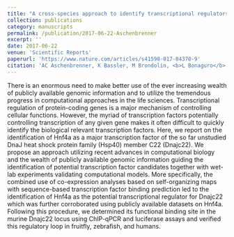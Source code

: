 ```yaml
---
title: "A cross-species approach to identify transcriptional regulators exemplified for Dnajc22 and Hnf4a"
collection: publications
category: manuscripts
permalink: /publication/2017-06-22-Aschenbrenner
excerpt: ''
date: 2017-06-22
venue: 'Scientific Reports'
paperurl: 'https://www.nature.com/articles/s41598-017-04370-9'
citation: 'AC Aschenbrenner, K Bassler, M Brondolin, <b>L Bonaguro</b>, P Carrera, K Klee, T Ulas, JL Schultze, M Hoch. (2017). &quot;huva: A cross-species approach to identify transcriptional regulators exemplified for Dnajc22 and Hnf4a&quot; <i>Scientific Reports</i>. 7(1).'
---
```


There is an enormous need to make better use of the ever increasing wealth of publicly available genomic information and to utilize the tremendous progress in computational approaches in the life sciences. Transcriptional regulation of protein-coding genes is a major mechanism of controlling cellular functions. However, the myriad of transcription factors potentially controlling transcription of any given gene makes it often difficult to quickly identify the biological relevant transcription factors. Here, we report on the identification of Hnf4a as a major transcription factor of the so far unstudied DnaJ heat shock protein family (Hsp40) member C22 (Dnajc22). We propose an approach utilizing recent advances in computational biology and the wealth of publicly available genomic information guiding the identification of potential transcription factor candidates together with wet-lab experiments validating computational models. More specifically, the combined use of co-expression analyses based on self-organizing maps with sequence-based transcription factor binding prediction led to the identification of Hnf4a as the potential transcriptional regulator for Dnajc22 which was further corroborated using publicly available datasets on Hnf4a. Following this procedure, we determined its functional binding site in the murine Dnajc22 locus using ChIP-qPCR and luciferase assays and verified this regulatory loop in fruitfly, zebrafish, and humans.